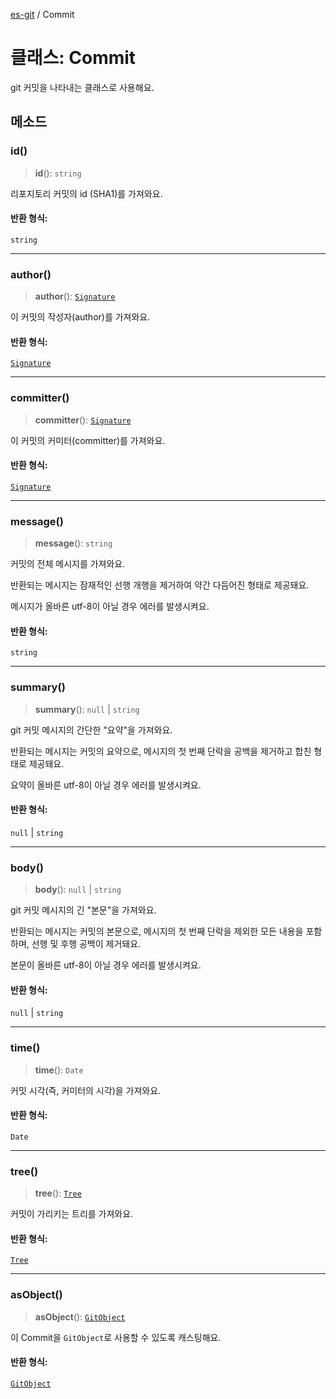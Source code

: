 [es-git](../globals.md) / Commit

# 클래스: Commit

git 커밋을 나타내는 클래스로 사용해요.

## 메소드

### id()

> **id**(): `string`

리포지토리 커밋의 id (SHA1)를 가져와요.

#### 반환 형식:

`string`

***

### author()

> **author**(): [`Signature`](../interfaces/Signature.md)

이 커밋의 작성자(author)를 가져와요.

#### 반환 형식:

[`Signature`](../interfaces/Signature.md)

***

### committer()

> **committer**(): [`Signature`](../interfaces/Signature.md)

이 커밋의 커미터(committer)를 가져와요.

#### 반환 형식:

[`Signature`](../interfaces/Signature.md)

***

### message()

> **message**(): `string`

커밋의 전체 메시지를 가져와요.

반환되는 메시지는 잠재적인 선행 개행을 제거하여 약간 다듬어진 형태로 제공돼요.

메시지가 올바른 utf-8이 아닐 경우 에러를 발생시켜요.

#### 반환 형식:

`string`

***

### summary()

> **summary**(): `null` \| `string`

git 커밋 메시지의 간단한 "요약"을 가져와요.

반환되는 메시지는 커밋의 요약으로, 메시지의 첫 번째 단락을 공백을 제거하고 합친 형태로 제공돼요.

요약이 올바른 utf-8이 아닐 경우 에러를 발생시켜요.

#### 반환 형식:

`null` \| `string`

***

### body()

> **body**(): `null` \| `string`

git 커밋 메시지의 긴 "본문"을 가져와요.

반환되는 메시지는 커밋의 본문으로, 메시지의 첫 번째 단락을 제외한 모든 내용을 포함하며, 선행 및 후행 공백이 제거돼요.

본문이 올바른 utf-8이 아닐 경우 에러를 발생시켜요.

#### 반환 형식:

`null` \| `string`

***

### time()

> **time**(): `Date`

커밋 시각(즉, 커미터의 시각)을 가져와요.

#### 반환 형식:

`Date`

***

### tree()

> **tree**(): [`Tree`](Tree.md)

커밋이 가리키는 트리를 가져와요.

#### 반환 형식:

[`Tree`](Tree.md)

***

### asObject()

> **asObject**(): [`GitObject`](GitObject.md)

이 Commit을 `GitObject`로 사용할 수 있도록 캐스팅해요.

#### 반환 형식:

[`GitObject`](GitObject.md)
